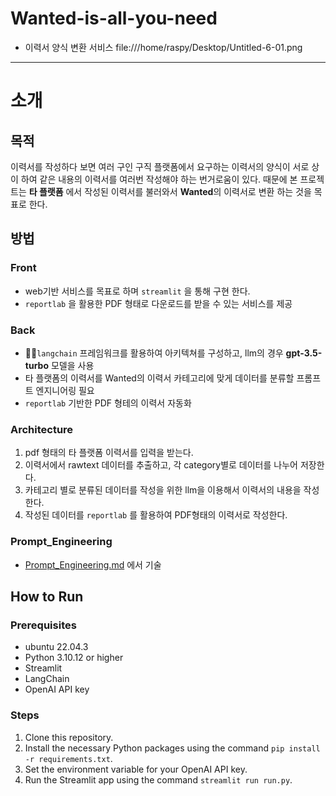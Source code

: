# Wanted-is-all-you-need
 - 이력서 양식 변환 서비스
file:///home/raspy/Desktop/Untitled-6-01.png


***
# 소개

## 목적
  이력서를 작성하다 보면 여러 구인 구직 플랫폼에서 요구하는 이력서의 양식이 서로 상이 하여 같은 내용의 이력서를 여러번 작성해야 하는 번거로움이 있다. 때문에 본 프로젝트는 **타 플랫폼** 에서 작성된 이력서를 불러와서 **Wanted**의 이력서로 변환 하는 것을 목표로 한다.
 
## 방법
### Front
- web기반 서비스를 목표로 하며 `streamlit` 을 통해 구현 한다.
- `reportlab` 을 활용한 PDF 형태로 다운로드를 받을 수 있는 서비스를 제공
### Back
- 🦜️🔗`langchain` 프레임워크를 활용하여 아키텍쳐를 구성하고, llm의 경우 **gpt-3.5-turbo** 모델을 사용
- 타 플랫폼의 이력서를 Wanted의 이력서 카테고리에 맞게 데이터를 분류할 프롬프트 엔지니어링 필요
- `reportlab` 기반한 PDF 형테의 이력서 자동화 
### Architecture
1. pdf 형태의 타 플랫폼 이력서를 입력을 받는다.
2. 이력서에서 rawtext 데이터를 추출하고, 각 category별로 데이터를 나누어 저장한다.
3. 카테고리 별로 분류된 데이터를 작성을 위한 llm을 이용해서 이력서의 내용을 작성한다. 
4. 작성된 데이터를 `reportlab` 를 활용하여 PDF형태의 이력서로 작성한다.

### Prompt_Engineering
- [Prompt_Engineering.md](https://github.com/ETTE154/Wanted-is-all-you-need/blob/main/Prompt_Engineering.md) 에서 기술

## How to Run

### Prerequisites

- ubuntu 22.04.3
- Python 3.10.12 or higher
- Streamlit
- LangChain
- OpenAI API key

### Steps

1. Clone this repository.
2. Install the necessary Python packages using the command `pip install -r requirements.txt`.
3. Set the environment variable for your OpenAI API key.
4. Run the Streamlit app using the command `streamlit run run.py`.
